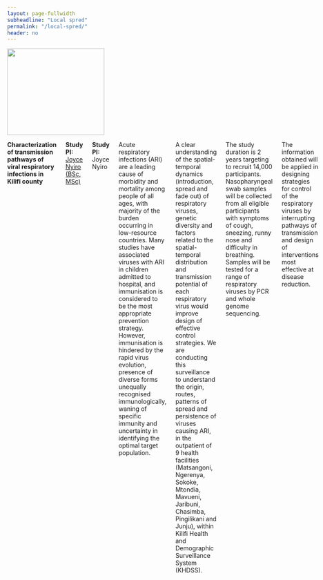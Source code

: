 ```yaml
---
layout: page-fullwidth
subheadline: "Local spred"
permalink: "/local-spred/"
header: no
---
```


<div class="row">
<div class="large-4 columns">
<img src="{{ site.url }}/images/local-spred.png" alt="" height="200" width="225">
</div>

<div class="large-8 columns">

<p>
<strong>
Characterization of transmission pathways of viral respiratory infections in Kilifi county
</strong>
</p>
<p><strong> Study PI: </strong><a href="{{ site.url }}/joyce-nyiro"> Joyce Nyiro (BSc, MSc)</a></p>

<p><strong>Study PI:</strong> Joyce Nyiro</p>

<p class="text-justify">
Acute respiratory infections (ARI) are a leading cause of morbidity and mortality among people of all ages, with majority of the burden occurring in low-resource countries. Many studies have associated viruses with ARI in children admitted to hospital, and immunisation is considered to be the most appropriate prevention strategy. However, immunisation is hindered by the rapid virus evolution, presence of diverse forms unequally recognised immunologically, waning of specific immunity and uncertainty in identifying the optimal target population.
</p>

<p class="text-justify">
A clear understanding of the spatial-temporal dynamics (introduction, spread and fade out) of respiratory viruses, genetic diversity and factors related to the spatial-temporal distribution and transmission potential of each respiratory virus would improve design of effective control strategies. 
We are conducting this surveillance to understand the origin, routes, patterns of spread and persistence of viruses causing ARI, in the outpatient of 9 health facilities (Matsangoni, Ngerenya, Sokoke, Mtondia, Mavueni, Jaribuni, Chasimba, Pingilikani and Junju), within Kilifi Health and Demographic Surveillance System (KHDSS).
</p>

<p class="text-justify">
The study duration is 2 years targeting to recruit 14,000 participants. Nasopharyngeal swab samples will be collected from all eligible participants with symptoms of cough, sneezing, runny nose and difficulty in breathing. Samples will be tested for a range of respiratory viruses by PCR and whole genome sequencing.
</p>

<p class="text-justify">
The information obtained will be applied in designing strategies for control of the respiratory viruses by interrupting pathways of transmission and design of interventions most effective at disease reduction.
</p>

</div>

</div>


